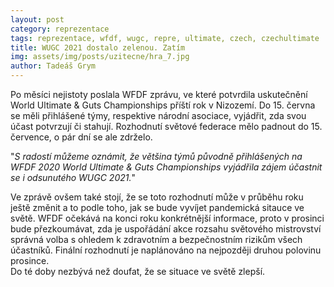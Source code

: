 ```yaml
---
layout: post
category: reprezentace
tags: reprezentace, wfdf, wugc, repre, ultimate, czech, czechultimate
title: WUGC 2021 dostalo zelenou. Zatím
img: assets/img/posts/uzitecne/hra_7.jpg
author: Tadeáš Grym
---
```

Po měsíci nejistoty poslala WFDF zprávu, ve které potvrdila uskutečnění World Ultimate & Guts Championships příští rok v Nizozemí.
Do 15. června se měli přihlášené týmy, respektive národní asociace, vyjádřit, zda svou účast potvrzují či stahují. Rozhodnutí světové federace mělo padnout do 15. července, o pár dní se ale zdrželo.

"*S radostí můžeme oznámit, že většina týmů původně přihlášených na WFDF 2020 World Ultimate & Guts Championships vyjádřila zájem účastnit se i odsunutého WUGC 2021.*"

Ve zprávě ovšem také stojí, že se toto rozhodnutí může v průběhu roku ještě změnit a to podle toho, jak se bude vyvíjet pandemická sitauce ve světě. WFDF očekává na konci roku konkrétnější informace, proto v prosinci bude přezkoumávat, zda je uspořádání akce rozsahu světového mistrovství správná volba s ohledem k zdravotním a bezpečnostním rizikům všech účastníků.
Finální rozhodnutí je naplánováno na nejpozději druhou polovinu prosince.  
Do té doby nezbývá než doufat, že se situace ve světě zlepší.
